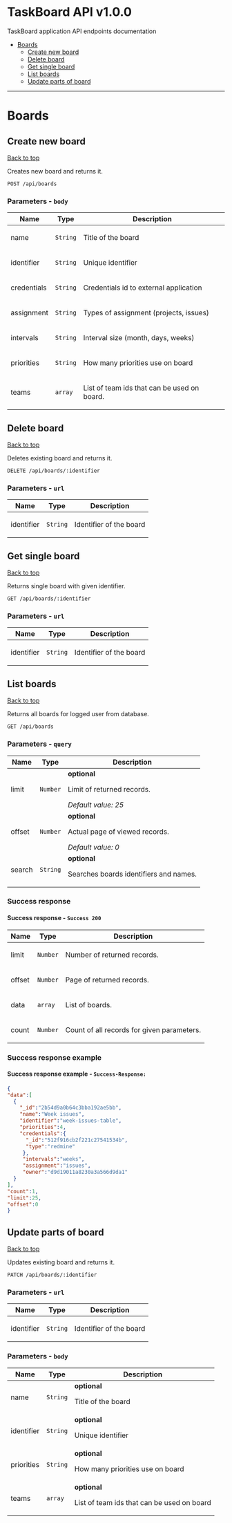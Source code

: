 <a name="top"></a>
# TaskBoard API v1.0.0

TaskBoard application API endpoints documentation

 - [Boards](#Boards)
   - [Create new board](#Create-new-board)
   - [Delete board](#Delete-board)
   - [Get single board](#Get-single-board)
   - [List boards](#List-boards)
   - [Update parts of board](#Update-parts-of-board)

___


# <a name='Boards'></a> Boards

## <a name='Create-new-board'></a> Create new board
[Back to top](#top)

<p>Creates new board and returns it.</p>

```
POST /api/boards
```

### Parameters - `body`

| Name     | Type       | Description                           |
|----------|------------|---------------------------------------|
| name | `String` | <p>Title of the board</p> |
| identifier | `String` | <p>Unique identifier</p> |
| credentials | `String` | <p>Credentials id to external application</p> |
| assignment | `String` | <p>Types of assignment (projects, issues)</p> |
| intervals | `String` | <p>Interval size (month, days, weeks)</p> |
| priorities | `String` | <p>How many priorities use on board</p> |
| teams | `array` | <p>List of team ids that can be used on board.</p> |

## <a name='Delete-board'></a> Delete board
[Back to top](#top)

<p>Deletes existing board and returns it.</p>

```
DELETE /api/boards/:identifier
```

### Parameters - `url`

| Name     | Type       | Description                           |
|----------|------------|---------------------------------------|
| identifier | `String` | <p>Identifier of the board</p> |

## <a name='Get-single-board'></a> Get single board
[Back to top](#top)

<p>Returns single board with given identifier.</p>

```
GET /api/boards/:identifier
```

### Parameters - `url`

| Name     | Type       | Description                           |
|----------|------------|---------------------------------------|
| identifier | `String` | <p>Identifier of the board</p> |

## <a name='List-boards'></a> List boards
[Back to top](#top)

<p>Returns all boards for logged user from database.</p>

```
GET /api/boards
```

### Parameters - `query`

| Name     | Type       | Description                           |
|----------|------------|---------------------------------------|
| limit | `Number` | **optional** <p>Limit of returned records.</p>_Default value: 25_<br> |
| offset | `Number` | **optional** <p>Actual page of viewed records.</p>_Default value: 0_<br> |
| search | `String` | **optional** <p>Searches boards identifiers and names.</p> |

### Success response

#### Success response - `Success 200`

| Name     | Type       | Description                           |
|----------|------------|---------------------------------------|
| limit | `Number` | <p>Number of returned records.</p> |
| offset | `Number` | <p>Page of returned records.</p> |
| data | `array` | <p>List of boards.</p> |
| count | `Number` | <p>Count of all records for given parameters.</p> |

### Success response example

#### Success response example - `Success-Response:`

```json
{
"data":[
  {
    "_id":"2b54d9a0b64c3bba192ae5bb",
    "name":"Week issues",
    "identifier":"week-issues-table",
    "priorities":4,
    "credentials":{
      "_id":"512f916cb2f221c27541534b",
      "type":"redmine"
     },
     "intervals":"weeks",
     "assignment":"issues",
     "owner":"d9d19011a8230a3a566d9da1"
  }
],
"count":1,
"limit":25,
"offset":0
}
```

## <a name='Update-parts-of-board'></a> Update parts of board
[Back to top](#top)

<p>Updates existing board and returns it.</p>

```
PATCH /api/boards/:identifier
```

### Parameters - `url`

| Name     | Type       | Description                           |
|----------|------------|---------------------------------------|
| identifier | `String` | <p>Identifier of the board</p> |

### Parameters - `body`

| Name     | Type       | Description                           |
|----------|------------|---------------------------------------|
| name | `String` | **optional** <p>Title of the board</p> |
| identifier | `String` | **optional** <p>Unique identifier</p> |
| priorities | `String` | **optional** <p>How many priorities use on board</p> |
| teams | `array` | **optional** <p>List of team ids that can be used on board</p> |

